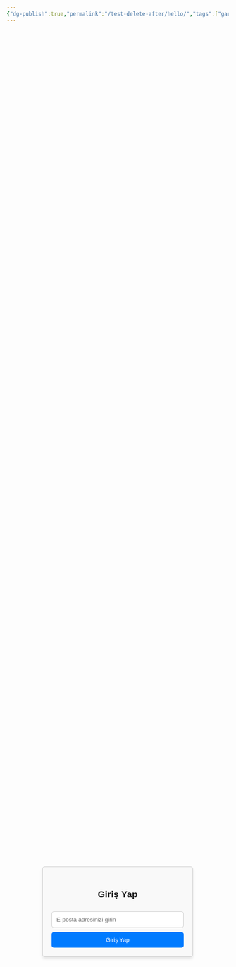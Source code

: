 ```yaml
---
{"dg-publish":true,"permalink":"/test-delete-after/hello/","tags":["gardenEntry"]}
---
```


<style>
  .login-container {
    display: flex;
    justify-content: center;
    align-items: center;
    height: 100vh;
    font-family: Arial, sans-serif;
  }
  .login-box {
    width: 300px;
    padding: 20px;
    border: 1px solid #ccc;
    border-radius: 5px;
    box-shadow: 0 4px 6px rgba(0, 0, 0, 0.1);
    background-color: #f9f9f9;
    text-align: center;
  }
  .login-box input {
    width: 100%;
    padding: 10px;
    margin: 10px 0;
    border: 1px solid #ccc;
    border-radius: 5px;
  }
  .login-box button {
    width: 100%;
    padding: 10px;
    border: none;
    border-radius: 5px;
    background-color: #007bff;
    color: white;
    cursor: pointer;
  }
  .login-box button:hover {
    background-color: #0056b3;
  }
</style>

<div class="login-container">
  <div class="login-box">
    <h2>Giriş Yap</h2>
    <input type="email" id="email" placeholder="E-posta adresinizi girin" />
    <button onclick="loginUser()">Giriş Yap</button>
  </div>
</div>

<script>
  async function loginUser() {
    try {
      const emailInput = document.getElementById("email");
      const email = emailInput.value.trim();

      if (!email) {
        alert("Lütfen bir e-posta adresi girin!");
        return;
      }

      // Daha önce localStorage'da kayıtlı e-posta var mı ve geçerli mi?
      const savedEmail = localStorage.getItem("userEmail");
      const expirationTime = localStorage.getItem("expirationTime");

      if (savedEmail && expirationTime && new Date().getTime() < expirationTime) {
        alert("Erişim izni verildi! Tekrar giriş yapmanız gerekmiyor.");
        return;
      }

      // Fetch ile giriş doğrulaması
      const response = await fetch("https://script.google.com/macros/s/AKfycbwGbcD6wE7bA8ihlFXyQGkeBy7Ps7_elv57Yh44MH6wY2ymt_P-EkUdoaF-RHgLh1YYYQ/exec", {
        method: "POST",
        headers: { "Content-Type": "application/x-www-form-urlencoded" },
        body: new URLSearchParams({ email }),
      });

      const result = await response.text();
      if (result.trim() === "authorized") {
        // E-posta ve geçerlilik süresini kaydet
        localStorage.setItem("userEmail", email);
        localStorage.setItem("expirationTime", new Date().getTime() + 24 * 60 * 60 * 1000); // 24 saat
        alert("Erişim izni verildi!");
        document.querySelector(".login-container").innerHTML = "<h1>Hoş geldiniz!</h1>";
      } else if (result.trim() === "already_logged_in") {
        alert("Bu e-posta ile zaten başka bir oturum açık!");
      } else {
        alert("Erişim reddedildi!");
      }
    } catch (error) {
      console.error("Hata:", error);
      alert("Bir hata oluştu. Lütfen tekrar deneyin.");
    }
  }
</script>
